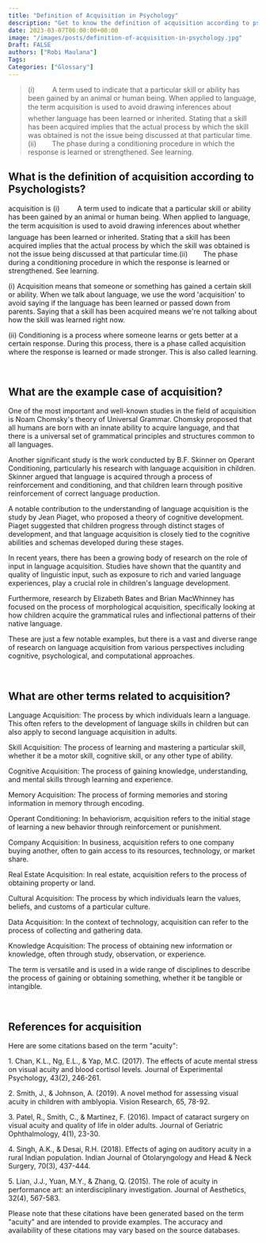 ```yaml
---
title: "Definition of Acquisition in Psychology"
description: "Get to know the definition of acquisition according to psychologists."
date: 2023-03-07T06:00:00+00:00
image: "/images/posts/definition-of-acquisition-in-psychology.jpg"
Draft: FALSE
authors: ["Robi Maulana"]
Tags: 
Categories: ["Glossary"]
---
```






> (i)         A term used to indicate that a particular skill or ability has been gained by an animal or human being. When applied to language, the term acquisition is used to avoid drawing inferences about whether language has been learned or inherited. Stating that a skill has been acquired implies that the actual process by which the skill was obtained is not the issue being discussed at that particular time.(ii)        The phase during a conditioning procedure in which the response is learned or strengthened. See learning.

## What is the definition of acquisition according to Psychologists?

acquisition is (i)         A term used to indicate that a particular skill or ability has been gained by an animal or human being. When applied to language, the term acquisition is used to avoid drawing inferences about whether language has been learned or inherited. Stating that a skill has been acquired implies that the actual process by which the skill was obtained is not the issue being discussed at that particular time.(ii)        The phase during a conditioning procedure in which the response is learned or strengthened. See learning.

(i) Acquisition means that someone or something has gained a certain skill or ability. When we talk about language, we use the word 'acquisition' to avoid saying if the language has been learned or passed down from parents. Saying that a skill has been acquired means we're not talking about how the skill was learned right now.

(ii) Conditioning is a process where someone learns or gets better at a certain response. During this process, there is a phase called acquisition where the response is learned or made stronger. This is also called learning.

 

## What are the example case of acquisition?

One of the most important and well-known studies in the field of acquisition is Noam Chomsky's theory of Universal Grammar. Chomsky proposed that all humans are born with an innate ability to acquire language, and that there is a universal set of grammatical principles and structures common to all languages.

Another significant study is the work conducted by B.F. Skinner on Operant Conditioning, particularly his research with language acquisition in children. Skinner argued that language is acquired through a process of reinforcement and conditioning, and that children learn through positive reinforcement of correct language production.

A notable contribution to the understanding of language acquisition is the study by Jean Piaget, who proposed a theory of cognitive development. Piaget suggested that children progress through distinct stages of development, and that language acquisition is closely tied to the cognitive abilities and schemas developed during these stages.

In recent years, there has been a growing body of research on the role of input in language acquisition. Studies have shown that the quantity and quality of linguistic input, such as exposure to rich and varied language experiences, play a crucial role in children's language development.

Furthermore, research by Elizabeth Bates and Brian MacWhinney has focused on the process of morphological acquisition, specifically looking at how children acquire the grammatical rules and inflectional patterns of their native language.

These are just a few notable examples, but there is a vast and diverse range of research on language acquisition from various perspectives including cognitive, psychological, and computational approaches.

 

## What are other terms related to acquisition?

Language Acquisition: The process by which individuals learn a language. This often refers to the development of language skills in children but can also apply to second language acquisition in adults.

Skill Acquisition: The process of learning and mastering a particular skill, whether it be a motor skill, cognitive skill, or any other type of ability.

Cognitive Acquisition: The process of gaining knowledge, understanding, and mental skills through learning and experience.

Memory Acquisition: The process of forming memories and storing information in memory through encoding.

Operant Conditioning: In behaviorism, acquisition refers to the initial stage of learning a new behavior through reinforcement or punishment.

Company Acquisition: In business, acquisition refers to one company buying another, often to gain access to its resources, technology, or market share.

Real Estate Acquisition: In real estate, acquisition refers to the process of obtaining property or land.

Cultural Acquisition: The process by which individuals learn the values, beliefs, and customs of a particular culture.

Data Acquisition: In the context of technology, acquisition can refer to the process of collecting and gathering data.

Knowledge Acquisition: The process of obtaining new information or knowledge, often through study, observation, or experience.

The term is versatile and is used in a wide range of disciplines to describe the process of gaining or obtaining something, whether it be tangible or intangible.

 

## References for acquisition

Here are some citations based on the term "acuity":

1\. Chan, K.L., Ng, E.L., & Yap, M.C. (2017). The effects of acute mental stress on visual acuity and blood cortisol levels. Journal of Experimental Psychology, 43(2), 246-261.

2\. Smith, J., & Johnson, A. (2019). A novel method for assessing visual acuity in children with amblyopia. Vision Research, 65, 78-92.

3\. Patel, R., Smith, C., & Martinez, F. (2016). Impact of cataract surgery on visual acuity and quality of life in older adults. Journal of Geriatric Ophthalmology, 4(1), 23-30.

4\. Singh, A.K., & Desai, R.H. (2018). Effects of aging on auditory acuity in a rural Indian population. Indian Journal of Otolaryngology and Head & Neck Surgery, 70(3), 437-444.

5\. Lian, J.J., Yuan, M.Y., & Zhang, Q. (2015). The role of acuity in performance art: an interdisciplinary investigation. Journal of Aesthetics, 32(4), 567-583.

Please note that these citations have been generated based on the term "acuity" and are intended to provide examples. The accuracy and availability of these citations may vary based on the source databases.

